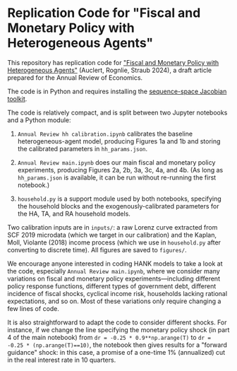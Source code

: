 # Replication Code for "Fiscal and Monetary Policy with Heterogeneous Agents"
This repository has replication code for ["Fiscal and Monetary Policy with Heterogeneous Agents"](https://web.stanford.edu/~aauclert/annual_review.pdf) (Auclert, Rognlie, Straub 2024), a draft article prepared for the Annual Review of Economics. 

The code is in Python and requires installing the [sequence-space Jacobian toolkit](https://github.com/shade-econ/sequence-jacobian).

The code is relatively compact, and is split between two Jupyter notebooks and a Python module:

1. `Annual Review hh calibration.ipynb` calibrates the baseline heterogeneous-agent model, producing Figures 1a and 1b and storing the calibrated parameters in `hh_params.json`.

2. `Annual Review main.ipynb` does our main fiscal and monetary policy experiments, producing Figures 2a, 2b, 3a, 3c, 4a, and 4b. (As long as `hh_params.json` is available, it can be run without re-running the first notebook.)

3. `household.py` is a support module used by both notebooks, specifying the household blocks and the exogenously-calibrated parameters for the HA, TA, and RA household models.

Two calibration inputs are in `inputs/`: a raw Lorenz curve extracted from SCF 2019 microdata (which we target in our calibration) and the Kaplan, Moll, Violante (2018) income process (which we use in `household.py` after converting to discrete time). All figures are saved to `figures/`.

We encourage anyone interested in coding HANK models to take a look at the code, especially `Annual Review main.ipynb`, where we consider many variations on fiscal and monetary policy experiments—including different policy response functions, different types of government debt, different incidence of fiscal shocks, cyclical income risk, households lacking rational expectations, and so on. Most of these variations only require changing a few lines of code.

It is also straightforward to adapt the code to consider different shocks. For instance, if we change the line specifying the monetary policy shock (in part 4 of the main notebook) from `dr = -0.25 * 0.9**np.arange(T)` to `dr = -0.25 * (np.arange(T)==10)`, the notebook then gives results for a "forward guidance" shock: in this case, a promise of a one-time 1% (annualized) cut in the real interest rate in 10 quarters.